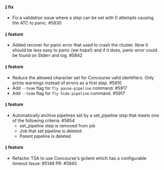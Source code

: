 #### <sub><sup><a name="5830" href="#5830">:link:</a></sup></sub> fix

* Fix a validation issue where a step can be set with 0 attempts causing the ATC to panic. #5830

#### <sub><sup><a name="5842" href="#5842">:link:</a></sup></sub> feature

* Added recover for panic error that used to crash the cluster. Now it should be less easy to panic (we hope!) and if it does, panic error could be found on Stderr and log. #5842

#### <sub><sup><a name="5810" href="#5810">:link:</a></sup></sub> feature

* Reduce the allowed character set for Concourse valid identifiers. Only prints warnings instead of errors as a first step. #5810
* Add `--team` flag for `fly pause-pipeline` command. #5917
* Add `--team` flag for `fly hide-pipeline` command. #5917

#### <sub><sup><a name="5854" href="#5854">:link:</a></sup></sub> feature

* Automatically archive pipelines set by a set_pipeline step that meets one of the following criteria: #5854
  * set_pipeline step is removed from job
  * Job that set pipeline is deleted
  * Parent pipeline is deleted

#### <sub><sup><a name="5146" href="#5146">:link:</a></sup></sub> feature

* Refactor TSA to use Concourse's gclient which has a configurable timeout Issue: #5146 PR: #5845